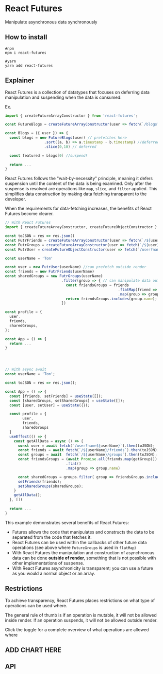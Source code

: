# React Futures

Manipulate asynchronous data synchronously

## How to install
```
#npm
npm i react-futures

#yarn
yarn add react-futures
```

## Explainer
React Futures is a collection of datatypes that focuses on deferring data manipulation and suspending when the data is consumed.  

Ex.
```javascript
import { createFutureArrayConstructor } from 'react-futures';

const FutureBlogs = createFutureArrayConstructor(user => fetch(`/blogs?user=${user}`))

const Blogs = ({ user }) => {
  const blogs = new FutureBlogs(user) // prefetches here
                  .sort((a, b) => a.timestamp - b.timestamp) //deferred
                  .slice(0,10) // deferred

  const featured = blogs[0] //suspend!
  
  return ...
}
```

 React Futures follows the "wait-by-necessity" principle, meaning it defers suspension until the content of the data is being examined. Only after the suspense is resolved are operations like `map`, `slice`, and `filter` applied. This simplifies data construction by making data fetching transparent to the developer.  

When the requirements for data-fetching increases, the benefits of React Futures become clearer.

```javascript
// With React Futures
import { createFutureArrayConstructor, createFutureObjectConstructor } from 'react-futures';

const toJSON = res => res.json()
const FutrFriends = createFutureArrayConstructor(user => fetch(`/${user}/friends`).then(toJSON));
const FutrGroups = createFutureArrayConstructor(user => fetch(`/${user}/groups`).then(toJSON));
const FutrUser = createFutureObjectConstructor(user => fetch(`/user?name=${user}`).then(toJSON));

const userName = 'Tom'

const user = new FutrUser(userName) //can prefetch outside render
const friends = new FutrFriends(userName) 
const sharedGroups = new FutrGroups(userName) 
                          .filter(group => { // can manipulate data outside render
                            const friendsGroups = friends
                                                    .flatMap(friend => new FutrGroups(friend.name))
                                                    .map(group => group.name);
                            return friendsGroups.includes(group.name);
                          }) 

const profile = {
  user,
  friends,
  sharedGroups,
};

const App = () => {
  return ...
}




// With async await
const userName = 'Tom';

const toJSON = res => res.json();

const App = () => {
  const [friends, setFriends] = useState([]);
  const [sharedGroups, setSharedGroups] = useState([]); 
  const [user, setUser] = useState({});

  const profile = {
        user,
        friends,
        sharedGroups
  }
  useEffect(() => {
    const getAllData = async () => {
      const user = await fetch(`/user?name${userName}`).then(toJSON);
      const friends = await fetch(`/${userName}/friends`).then(toJSON);
      const groups = await  fetch(`/${userName}/groups`).then(toJSON);
      const friendsGroups = (await Promise.all(friends.map(getGroup)))
                            .flat()
                            .map(group => group.name)

      const sharedGroups = groups.filter( group => friendsGroups.includes(group.name));
      setFriends(friends);
      setSharedGroups(sharedGroups);
    }
    getAllData();
  }, [])
  
  return ...
}

```

This example demonstrates several benefits of React Futures:

- Futures allows the code that manipulates and constructs the data to be separated from the code that fetches it.  
- React Futures can be used within the callbacks of other future data operations (see above where `FutureGroups` is used in `flatMap`)
- With React Futures the manipulation and construction of asynchronous data can be done **outside of render**, something that is not possible with other implementations of suspense.
- With React Futures asynchronicity is transparent; you can use a future as you would a normal object or an array. 


## Restrictions

To achieve transparency, React Futures places  restrictions on what type of operations can be used where. 

The general rule of thumb is if an operation is mutable, it will not be allowed inside render. If an operation suspends, it will not be allowed outside render.

Click the toggle for a complete overview of what operations are allowed where

## ADD CHART HERE

## API